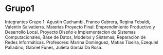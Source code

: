 # Grupo1
Integrantes Grupo 1: Agustin Cachambi, Franco Cabrera, Regina Tebaldi, Valentin Salvatierra.
Materias Proyecto Final: Emprendimiento Productivo y Desarrollo Local, Proyecto Diseño e Implementacion de Sistemas Computacionales, Base de Datos, Modelos y Sistemas, Reparación de Redes Informáticas.
Profesores: Marina Dominguez, Matias Tixeira, Ezequiel Palladino, Gabriel Funes, Julieta Garcia Da Rosa.

